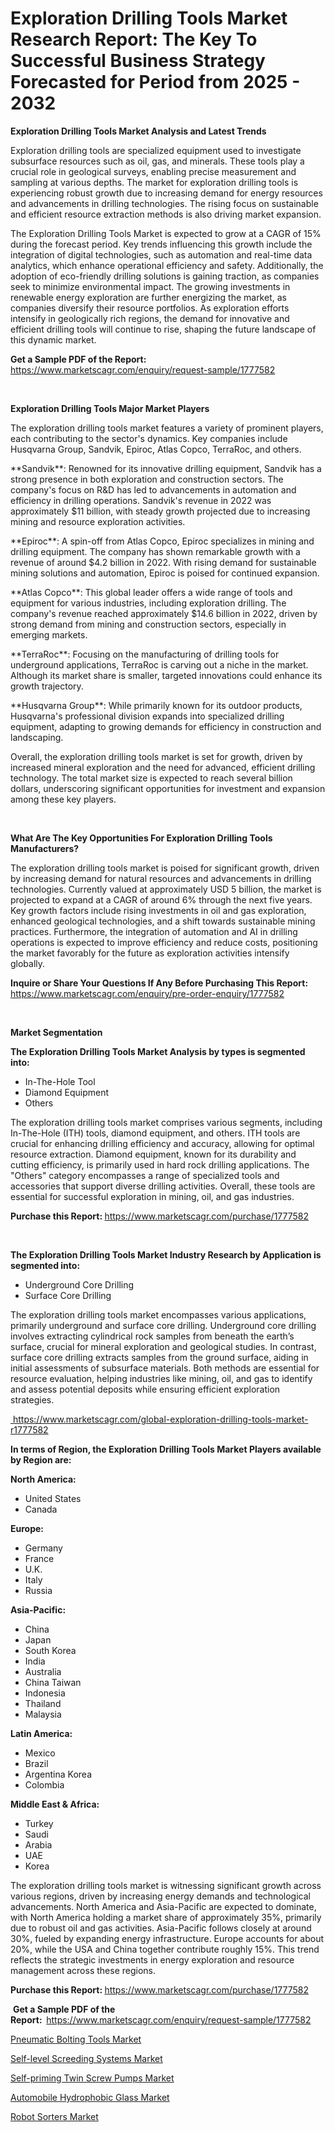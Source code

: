 <p><h1>Exploration Drilling Tools Market Research Report: The Key To Successful Business Strategy Forecasted for Period from 2025 - 2032</h1></p><p><strong>Exploration Drilling Tools Market Analysis and Latest Trends</strong></p>
<p><p>Exploration drilling tools are specialized equipment used to investigate subsurface resources such as oil, gas, and minerals. These tools play a crucial role in geological surveys, enabling precise measurement and sampling at various depths. The market for exploration drilling tools is experiencing robust growth due to increasing demand for energy resources and advancements in drilling technologies. The rising focus on sustainable and efficient resource extraction methods is also driving market expansion.</p><p>The Exploration Drilling Tools Market is expected to grow at a CAGR of 15% during the forecast period. Key trends influencing this growth include the integration of digital technologies, such as automation and real-time data analytics, which enhance operational efficiency and safety. Additionally, the adoption of eco-friendly drilling solutions is gaining traction, as companies seek to minimize environmental impact. The growing investments in renewable energy exploration are further energizing the market, as companies diversify their resource portfolios. As exploration efforts intensify in geologically rich regions, the demand for innovative and efficient drilling tools will continue to rise, shaping the future landscape of this dynamic market.</p></p>
<p><strong>Get a Sample PDF of the Report:&nbsp;</strong> <a href="https://www.marketscagr.com/enquiry/request-sample/1777582?utm_campaign=2136&utm_medium=2&utm_source=Github&utm_content=ia&utm_term=12042025&utm_id=exploration-drilling-tools">https://www.marketscagr.com/enquiry/request-sample/1777582</a></p>
<p>&nbsp;</p>
<p><strong>Exploration Drilling Tools Major Market Players</strong></p>
<p><p>The exploration drilling tools market features a variety of prominent players, each contributing to the sector's dynamics. Key companies include Husqvarna Group, Sandvik, Epiroc, Atlas Copco, TerraRoc, and others.</p><p>**Sandvik**: Renowned for its innovative drilling equipment, Sandvik has a strong presence in both exploration and construction sectors. The company's focus on R&D has led to advancements in automation and efficiency in drilling operations. Sandvik's revenue in 2022 was approximately $11 billion, with steady growth projected due to increasing mining and resource exploration activities.</p><p>**Epiroc**: A spin-off from Atlas Copco, Epiroc specializes in mining and drilling equipment. The company has shown remarkable growth with a revenue of around $4.2 billion in 2022. With rising demand for sustainable mining solutions and automation, Epiroc is poised for continued expansion.</p><p>**Atlas Copco**: This global leader offers a wide range of tools and equipment for various industries, including exploration drilling. The company's revenue reached approximately $14.6 billion in 2022, driven by strong demand from mining and construction sectors, especially in emerging markets.</p><p>**TerraRoc**: Focusing on the manufacturing of drilling tools for underground applications, TerraRoc is carving out a niche in the market. Although its market share is smaller, targeted innovations could enhance its growth trajectory.</p><p>**Husqvarna Group**: While primarily known for its outdoor products, Husqvarna's professional division expands into specialized drilling equipment, adapting to growing demands for efficiency in construction and landscaping.</p><p>Overall, the exploration drilling tools market is set for growth, driven by increased mineral exploration and the need for advanced, efficient drilling technology. The total market size is expected to reach several billion dollars, underscoring significant opportunities for investment and expansion among these key players.</p></p>
<p>&nbsp;</p>
<p><strong>What Are The Key Opportunities For Exploration Drilling Tools Manufacturers?</strong></p>
<p><p>The exploration drilling tools market is poised for significant growth, driven by increasing demand for natural resources and advancements in drilling technologies. Currently valued at approximately USD 5 billion, the market is projected to expand at a CAGR of around 6% through the next five years. Key growth factors include rising investments in oil and gas exploration, enhanced geological technologies, and a shift towards sustainable mining practices. Furthermore, the integration of automation and AI in drilling operations is expected to improve efficiency and reduce costs, positioning the market favorably for the future as exploration activities intensify globally.</p></p>
<p><strong>Inquire or Share Your Questions If Any Before Purchasing This Report:</strong> <a href="https://www.marketscagr.com/enquiry/pre-order-enquiry/1777582?utm_campaign=2136&utm_medium=2&utm_source=Github&utm_content=ia&utm_term=12042025&utm_id=exploration-drilling-tools">https://www.marketscagr.com/enquiry/pre-order-enquiry/1777582</a></p>
<p>&nbsp;</p>
<p><strong>Market Segmentation</strong></p>
<p><strong>The Exploration Drilling Tools Market Analysis by types is segmented into:</strong></p>
<p><ul><li>In-The-Hole Tool</li><li>Diamond Equipment</li><li>Others</li></ul></p>
<p><p>The exploration drilling tools market comprises various segments, including In-The-Hole (ITH) tools, diamond equipment, and others. ITH tools are crucial for enhancing drilling efficiency and accuracy, allowing for optimal resource extraction. Diamond equipment, known for its durability and cutting efficiency, is primarily used in hard rock drilling applications. The "Others" category encompasses a range of specialized tools and accessories that support diverse drilling activities. Overall, these tools are essential for successful exploration in mining, oil, and gas industries.</p></p>
<p><strong>Purchase this Report:&nbsp;</strong><a href="https://www.marketscagr.com/purchase/1777582?utm_campaign=2136&utm_medium=2&utm_source=Github&utm_content=ia&utm_term=12042025&utm_id=exploration-drilling-tools">https://www.marketscagr.com/purchase/1777582</a></p>
<p>&nbsp;</p>
<p><strong>The Exploration Drilling Tools Market Industry Research by Application is segmented into:</strong></p>
<p><ul><li>Underground Core Drilling</li><li>Surface Core Drilling</li></ul></p>
<p><p>The exploration drilling tools market encompasses various applications, primarily underground and surface core drilling. Underground core drilling involves extracting cylindrical rock samples from beneath the earth’s surface, crucial for mineral exploration and geological studies. In contrast, surface core drilling extracts samples from the ground surface, aiding in initial assessments of subsurface materials. Both methods are essential for resource evaluation, helping industries like mining, oil, and gas to identify and assess potential deposits while ensuring efficient exploration strategies.</p></p>
<p><a href="https://www.marketscagr.com/global-exploration-drilling-tools-market-r1777582?utm_campaign=2136&utm_medium=2&utm_source=Github&utm_content=ia&utm_term=12042025&utm_id=exploration-drilling-tools">&nbsp;https://www.marketscagr.com/global-exploration-drilling-tools-market-r1777582</a></p>
<p><strong>In terms of Region, the Exploration Drilling Tools Market Players available by Region are:</strong></p>
<p>
    <p> <strong> North America: </strong>
        <ul>
            <li>United States</li>
            <li>Canada</li>
        </ul>
        </p> 
    <p> <strong> Europe: </strong>
        <ul>
            <li>Germany</li>
            <li>France</li>
            <li>U.K.</li>
            <li>Italy</li>
            <li>Russia</li>
        </ul>
        </p> 
    <p> <strong> Asia-Pacific: </strong>
        <ul>
            <li>China</li>
            <li>Japan</li>
            <li>South Korea</li>
            <li>India</li>
            <li>Australia</li>
            <li>China Taiwan</li>
            <li>Indonesia</li>
            <li>Thailand</li>
            <li>Malaysia</li>
        </ul>
        </p> 
    <p> <strong> Latin America: </strong>
        <ul>
            <li>Mexico</li>
            <li>Brazil</li>
            <li>Argentina Korea</li>
            <li>Colombia</li>
        </ul>
        </p> 
    <p> <strong> Middle East & Africa: </strong>
        <ul>
            <li>Turkey</li>
            <li>Saudi</li>
            <li>Arabia</li>
            <li>UAE</li>
            <li>Korea</li>
        </ul>
    </p>
    </p>
<p><p>The exploration drilling tools market is witnessing significant growth across various regions, driven by increasing energy demands and technological advancements. North America and Asia-Pacific are expected to dominate, with North America holding a market share of approximately 35%, primarily due to robust oil and gas activities. Asia-Pacific follows closely at around 30%, fueled by expanding energy infrastructure. Europe accounts for about 20%, while the USA and China together contribute roughly 15%. This trend reflects the strategic investments in energy exploration and resource management across these regions.</p></p>
<p><strong>Purchase this Report: </strong><a href="https://www.marketscagr.com/purchase/1777582?utm_campaign=2136&utm_medium=2&utm_source=Github&utm_content=ia&utm_term=12042025&utm_id=exploration-drilling-tools">https://www.marketscagr.com/purchase/1777582</a></p>
<p>&nbsp;<strong>Get a Sample PDF of the Report:&nbsp;&nbsp;</strong><a href="https://www.marketscagr.com/enquiry/request-sample/1777582?utm_campaign=2136&utm_medium=2&utm_source=Github&utm_content=ia&utm_term=12042025&utm_id=exploration-drilling-tools">https://www.marketscagr.com/enquiry/request-sample/1777582</a></p>
<p><strong></strong></p>
<p><p><a href="https://github.com/nacarnzina/Market-Research-Report-List-1/blob/main/pneumatic-bolting-tools-market.md?utm_campaign=2136&utm_medium=2&utm_source=Github&utm_content=ia&utm_term=12042025&utm_id=exploration-drilling-tools">Pneumatic Bolting Tools Market</a></p><p><a href="https://github.com/theyasnare5w/Market-Research-Report-List-1/blob/main/self-level-screeding-systems-market.md?utm_campaign=2136&utm_medium=2&utm_source=Github&utm_content=ia&utm_term=12042025&utm_id=exploration-drilling-tools">Self-level Screeding Systems Market</a></p><p><a href="https://github.com/aaryaheron0c/Market-Research-Report-List-1/blob/main/self-priming-twin-screw-pumps-market.md?utm_campaign=2136&utm_medium=2&utm_source=Github&utm_content=ia&utm_term=12042025&utm_id=exploration-drilling-tools">Self-priming Twin Screw Pumps Market</a></p><p><a href="https://github.com/giulyankela/Market-Research-Report-List-1/blob/main/automobile-hydrophobic-glass-market.md?utm_campaign=2136&utm_medium=2&utm_source=Github&utm_content=ia&utm_term=12042025&utm_id=exploration-drilling-tools">Automobile Hydrophobic Glass Market</a></p><p><a href="https://github.com/kaidaloeckf7/Market-Research-Report-List-1/blob/main/robot-sorters-market.md?utm_campaign=2136&utm_medium=2&utm_source=Github&utm_content=ia&utm_term=12042025&utm_id=exploration-drilling-tools">Robot Sorters Market</a></p></p>